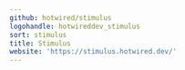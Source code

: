 ```yaml
---
github: hotwired/stimulus
logohandle: hotwireddev_stimulus
sort: stimulus
title: Stimulus
website: 'https://stimulus.hotwired.dev/'
---
```

